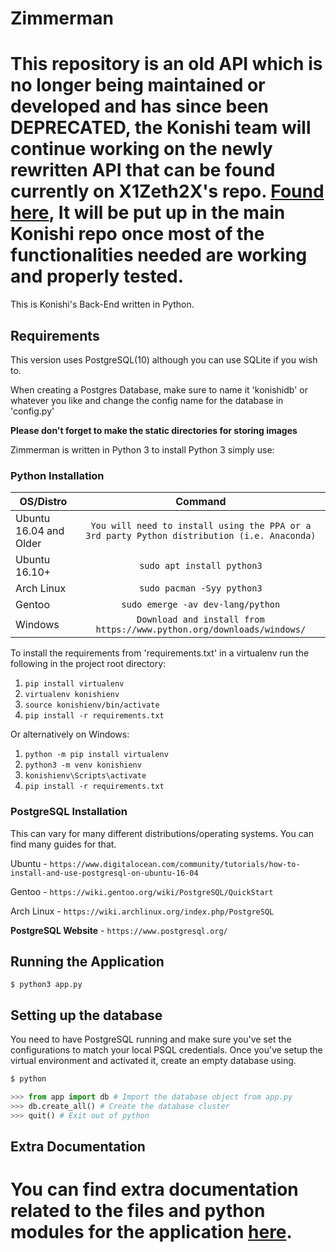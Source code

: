 # Zimmerman

# This repository is an old API which is no longer being maintained or developed and has since been DEPRECATED, the Konishi team will continue working on the newly rewritten API that can be found currently on X1Zeth2X's repo. [Found here](https://github.com/X1Zeth2X/zimmermanv2), It will be put up in the main Konishi repo once most of the functionalities needed are working and properly tested.

This is Konishi's Back-End written in Python.

## Requirements

This version uses PostgreSQL(10) although you can use SQLite if you wish to.

When creating a Postgres Database, make sure to name it 'konishidb' or whatever you like and change the config name for the database in 'config.py'

**Please don't forget to make the static directories for storing images**

Zimmerman is written in Python 3 to install Python 3 simply use:

### Python Installation
| OS/Distro |  Command  |
|-----------|:---------:|
| Ubuntu 16.04 and Older | ```You will need to install using the PPA or a 3rd party Python distribution (i.e. Anaconda)``` |
| Ubuntu 16.10+ | ```sudo apt install python3``` |
| Arch Linux | ```sudo pacman -Syy python3``` |
| Gentoo | ``` sudo emerge -av dev-lang/python ``` |
| Windows | ``` Download and install from https://www.python.org/downloads/windows/ ``` |

To install the requirements from 'requirements.txt' in a virtualenv run the following in the project root directory:
1. ``` pip install virtualenv ```
2. ``` virtualenv konishienv ```
3. ``` source konishienv/bin/activate ```
4. ``` pip install -r requirements.txt ```

Or alternatively on Windows:
1. ``` python -m pip install virtualenv ```
2. ``` python3 -m venv konishienv ```
3. ``` konishienv\Scripts\activate ```
4. ``` pip install -r requirements.txt ```


### PostgreSQL Installation
This can vary for many different distributions/operating systems.
You can find many guides for that.

Ubuntu - 
``` https://www.digitalocean.com/community/tutorials/how-to-install-and-use-postgresql-on-ubuntu-16-04 ```

Gentoo - ```https://wiki.gentoo.org/wiki/PostgreSQL/QuickStart```

Arch Linux - ```https://wiki.archlinux.org/index.php/PostgreSQL```

**PostgreSQL Website** - ```https://www.postgresql.org/```

## Running the Application
``` $ python3 app.py ```

## Setting up the database
You need to have PostgreSQL running and make sure you've set the configurations to match your local PSQL credentials.
Once you've setup the virtual environment and activated it, create an empty database using.

```bash
$ python
```

```python 
>>> from app import db # Import the database object from app.py
>>> db.create_all() # Create the database cluster
>>> quit() # Exit out of python
```

## Extra Documentation
You can find extra documentation related to the files and python modules for the application [here](https://github.com/konishi-project/zimmerman/tree/next/Documentation).
=======
